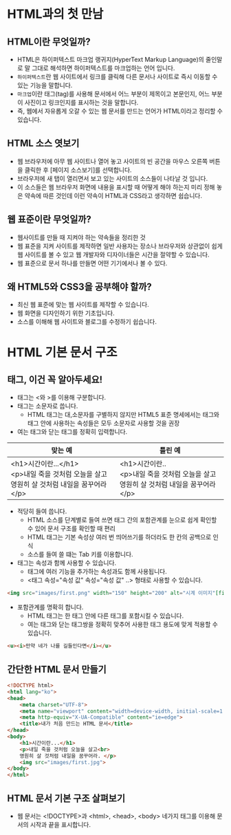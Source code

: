 # HTML과의 첫 만남

## HTML이란 무엇일까?
- HTML은 하이퍼텍스트 마크업 랭귀지(HyperText Markup Language)의 줄인말로 말 그대로 해석하면 하이퍼텍스트를 마크업하는 언어 입니다.
- <code>하이퍼텍스트</code>란 웹 사이트에서 링크를 클릭해 다른 문서나 사이트로 즉시 이동할 수 있는 기능을 말합니다.
- <code>마크업</code>이란 태그(tag)를 사용해 문서에서 어느 부분이 제목이고 본문인지, 어느 부분이 사진이고 링크인지를 표시하는 것을 말합니다.
- 즉, 웹에서 자유롭게 오갈 수 있는 웹 문서를 만드는 언어가 HTML이라고 정리할 수 있습니다.


## HTML 소스 엿보기 

- 웹 브라우저에 아무 웹 사이트나 열어 놓고 사이트의 빈 공간을 마우스 오른쪽 버튼을 클릭한 후 [페이지 소스보기]를 선택합니다.
- 브라우저에 새 탭이 열리면서 보고 있는 사이트의 소스들이 나타날 것 입니다.
- 이 소스들은 웹 브라우저 화면에 내용을 표시할 때 어떻게 해야 하는지 미리 정해 놓은 약속에 따른 것인데 이런 약속이 HTML과 CSS라고 생각하면 쉽습니다.

## 웹 표준이란 무엇일까?

- 웹사이트를 만들 때 지켜야 하는 약속들을 정리한 것
- 웹 표준을 지켜 사이트를 제작하면 일반 사용자는 장소나 브라우저와 상관없이 쉽게 웹 사이트를 볼 수 있고 웹 개발자와 디자이너들은 시간을 절약할 수 있습니다.
- 웹 표준으로 문서 하나를 만들면 어떤 기기에서나 볼 수 있다.

## 왜 HTML5와 CSS3을 공부해야 할까?

- 최신 웹 표준에 맞는 웹 사이트를 제작할 수 있습니다.
- 웹 화면을 디자인하기 위한 기초입니다.
- 소스를 이해해 웹 사이트와 블로그를 수정하기 쉽습니다.


# HTML 기본 문서 구조 

## 태그, 이건 꼭 알아두세요!

- 태그는 \<와 \>를 이용해 구분합니다.
- 태그는 소문자로 씁니다.
  - HTML 태그는 대,소문자를 구별하지 않지만 HTML5 표준 명세에서는 태그와 태그 안에 사용하는 속성들은 모두 소문자로 사용할 것을 권장
- 여는 태그와 닫는 태그를 정확히 입력합니다.

| 맞는 예                     | 틀린 예            |
|--------------------------|-----------------|
| \<h1\>시간이란...\</h1\><br>\<p\>내일 죽을 것처럼 오늘을 살고 영원히 살 것처럼 내일을 꿈꾸어라\</p\>| \<h1\>시간이란..<br>\<p\>내일 죽을 것처럼 오늘을 살고 영원히 살 것처럼 내일을 꿈꾸어라\</p\>|

- 적당히 들여 씁니다.
  - HTML 소스를 단계별로 들여 쓰면 태그 간의 포함관계를 눈으로 쉽게 확인할 수 있어 문서 구조를 확인할 때 편리 
  - HTML 태그는 기본 속성상 여러 번 띄어쓰기를 하더라도 한 칸의 공백으로 인식
  - 소스를 들여 쓸 떄는 Tab 키를 이용합니다.
- 태그는 속성과 함께 사용할 수 있습니다.
  - 태그에 여러 기능을 추가하는 속성과도 함께 사용됩니다. 
  - \<태그 속성="속성 값" 속성="속성 값" ..\> 형태로 사용할 수 있습니다.

```html
<img src="images/first.png" width="150" height="200" alt="시계 이미지"[first-result.html](..%2F..%2F..%2F%C7%D0%BD%C0%2Fhtml5-css3-master%2F01%2Ffirst-result.html)>
```

- 포함관계를 명확히 합니다. 
  - HTML 태그는 한 태그 안에 다른 태그를 포함시킬 수 있습니다. 
  - 여는 태그와 닫는 태그쌍을 정확히 맞추어 사용한 태그 용도에 맞게 적용할 수 있습니다.

```html
<u><i>만약 네가 나를 길들인다면</i></u>
```

## 간단한 HTML 문서 만들기

```html
<!DOCTYPE html>
<html lang="ko">
<head>
    <meta charset="UTF-8">
    <meta name="viewport" content="width=device-width, initial-scale=1.0">
    <meta http-equiv="X-UA-Compatible" content="ie=edge">
    <title>내가 처음 만드는 HTML 문서</title>
</head>
<body>
    <h1>시간이란...</h1>
	<p>내일 죽을 것처럼 오늘을 살고<br>
	영원히 살 것처럼 내일을 꿈꾸어라. </p>
	<img src="images/first.jpg">  
</body>
</html>
```

## HTML 문서 기본 구조 살펴보기
- 웹 문서는 \<!DOCTYPE\>과 \<html\>, \<head\>, \<body\> 네가지 태그를 이용해 문서의 시작과 끝을 표시합니다. 



